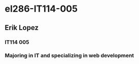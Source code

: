 # el286-IT114-005
## Erik Lopez
### IT114 005
### Majoring in IT and specializing in web development 
